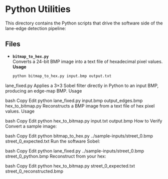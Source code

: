 # Python Utilities

This directory contains the Python scripts that drive the software side of the lane-edge detection pipeline:

## Files

- **`bitmap_to_hex.py`**  
  Converts a 24-bit BMP image into a text file of hexadecimal pixel values.  
  **Usage**  
  ```bash
  python bitmap_to_hex.py input.bmp output.txt
lane_fixed.py
Applies a 3×3 Sobel filter directly in Python to an input BMP, producing an edge-map BMP.
Usage

bash
Copy
Edit
python lane_fixed.py input.bmp output_edges.bmp
hex_to_bitmap.py
Reconstructs a BMP image from a text file of hex pixel values.
Usage

bash
Copy
Edit
python hex_to_bitmap.py input.txt output.bmp
How to Verify
Convert a sample image:

bash
Copy
Edit
python bitmap_to_hex.py ../sample-inputs/street_0.bmp street_0_expected.txt
Run the software Sobel:

bash
Copy
Edit
python lane_fixed.py ../sample-inputs/street_0.bmp street_0_python.bmp
Reconstruct from your hex:

bash
Copy
Edit
python hex_to_bitmap.py street_0_expected.txt street_0_reconstructed.bmp
